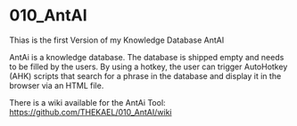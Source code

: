 # 010_AntAI
 Thias is the first Version of my Knowledge Database AntAI

AntAi is a knowledge database. The database is shipped empty and needs to be filled by the users. 
By using a hotkey, the user can trigger AutoHotkey (AHK) scripts that search for 
a phrase in the database and display it in the browser via an HTML file.

There is a wiki available for the AntAi Tool:
https://github.com/THEKAEL/010_AntAI/wiki